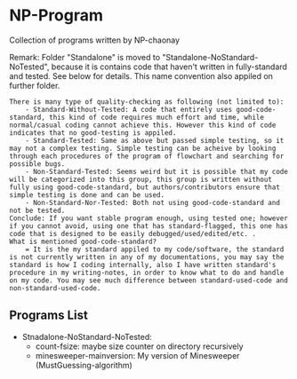 # NP-Program
Collection of programs written by NP-chaonay

Remark: Folder "Standalone" is moved to "Standalone-NoStandard-NoTested", because it is contains code that haven't written in fully-standard and tested. See below for details. This name convention also appiled on further folder.
```
There is many type of quality-checking as following (not limited to):
	- Standard-Without-Tested: A code that entirely uses good-code-standard, this kind of code requires much effort and time, while normal/casual coding cannot achieve this. However this kind of code indicates that no good-testing is appiled.
	- Standard-Tested: Same as above but passed simple testing, so it may not a complex testing. Simple testing can be acheive by looking through each procedures of the program of flowchart and searching for possible bugs.
	- Non-Standard-Tested: Seems weird but it is possible that my code will be categorized into this group, this group is written without fully using good-code-standard, but authors/contributors ensure that simple testing is done and can be used.
	- Non-Standard-Nor-Tested: Both not using good-code-standard and not be tested.
Conclude: If you want stable program enough, using tested one; however if you cannot avoid, using one that has standard-flagged, this one has code that is designed to be easily debugged/used/edited/etc. .
What is mentioned good-code-standard?
	= It is the my standard appiled to my code/software, the standard is not currently written in any of my documentations, you may say the standard is how I coding internally, also I have written standard's procedure in my writing-notes, in order to know what to do and handle on my code. You may see much difference between standard-used-code and non-standard-used-code.
```

## Programs List
+ Stnadalone-NoStandard-NoTested:
	- count-fsize: maybe size counter on directory recursively
	- minesweeper-mainversion: My version of Minesweeper (MustGuessing-algorithm)